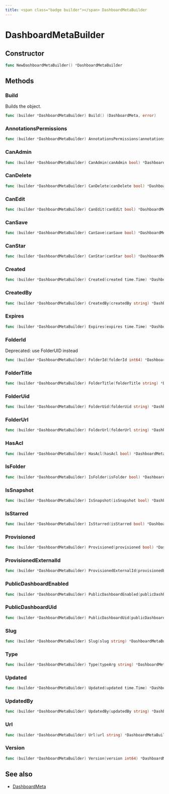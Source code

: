 ```yaml
---
title: <span class="badge builder"></span> DashboardMetaBuilder
---
```

# <span class="badge builder"></span> DashboardMetaBuilder

## Constructor

```go
func NewDashboardMetaBuilder() *DashboardMetaBuilder
```
## Methods

### <span class="badge object-method"></span> Build

Builds the object.

```go
func (builder *DashboardMetaBuilder) Build() (DashboardMeta, error)
```

### <span class="badge object-method"></span> AnnotationsPermissions

```go
func (builder *DashboardMetaBuilder) AnnotationsPermissions(annotationsPermissions cog.Builder[dashboard.AnnotationPermission]) *DashboardMetaBuilder
```

### <span class="badge object-method"></span> CanAdmin

```go
func (builder *DashboardMetaBuilder) CanAdmin(canAdmin bool) *DashboardMetaBuilder
```

### <span class="badge object-method"></span> CanDelete

```go
func (builder *DashboardMetaBuilder) CanDelete(canDelete bool) *DashboardMetaBuilder
```

### <span class="badge object-method"></span> CanEdit

```go
func (builder *DashboardMetaBuilder) CanEdit(canEdit bool) *DashboardMetaBuilder
```

### <span class="badge object-method"></span> CanSave

```go
func (builder *DashboardMetaBuilder) CanSave(canSave bool) *DashboardMetaBuilder
```

### <span class="badge object-method"></span> CanStar

```go
func (builder *DashboardMetaBuilder) CanStar(canStar bool) *DashboardMetaBuilder
```

### <span class="badge object-method"></span> Created

```go
func (builder *DashboardMetaBuilder) Created(created time.Time) *DashboardMetaBuilder
```

### <span class="badge object-method"></span> CreatedBy

```go
func (builder *DashboardMetaBuilder) CreatedBy(createdBy string) *DashboardMetaBuilder
```

### <span class="badge object-method"></span> Expires

```go
func (builder *DashboardMetaBuilder) Expires(expires time.Time) *DashboardMetaBuilder
```

### <span class="badge object-method"></span> FolderId

Deprecated: use FolderUID instead

```go
func (builder *DashboardMetaBuilder) FolderId(folderId int64) *DashboardMetaBuilder
```

### <span class="badge object-method"></span> FolderTitle

```go
func (builder *DashboardMetaBuilder) FolderTitle(folderTitle string) *DashboardMetaBuilder
```

### <span class="badge object-method"></span> FolderUid

```go
func (builder *DashboardMetaBuilder) FolderUid(folderUid string) *DashboardMetaBuilder
```

### <span class="badge object-method"></span> FolderUrl

```go
func (builder *DashboardMetaBuilder) FolderUrl(folderUrl string) *DashboardMetaBuilder
```

### <span class="badge object-method"></span> HasAcl

```go
func (builder *DashboardMetaBuilder) HasAcl(hasAcl bool) *DashboardMetaBuilder
```

### <span class="badge object-method"></span> IsFolder

```go
func (builder *DashboardMetaBuilder) IsFolder(isFolder bool) *DashboardMetaBuilder
```

### <span class="badge object-method"></span> IsSnapshot

```go
func (builder *DashboardMetaBuilder) IsSnapshot(isSnapshot bool) *DashboardMetaBuilder
```

### <span class="badge object-method"></span> IsStarred

```go
func (builder *DashboardMetaBuilder) IsStarred(isStarred bool) *DashboardMetaBuilder
```

### <span class="badge object-method"></span> Provisioned

```go
func (builder *DashboardMetaBuilder) Provisioned(provisioned bool) *DashboardMetaBuilder
```

### <span class="badge object-method"></span> ProvisionedExternalId

```go
func (builder *DashboardMetaBuilder) ProvisionedExternalId(provisionedExternalId string) *DashboardMetaBuilder
```

### <span class="badge object-method"></span> PublicDashboardEnabled

```go
func (builder *DashboardMetaBuilder) PublicDashboardEnabled(publicDashboardEnabled bool) *DashboardMetaBuilder
```

### <span class="badge object-method"></span> PublicDashboardUid

```go
func (builder *DashboardMetaBuilder) PublicDashboardUid(publicDashboardUid string) *DashboardMetaBuilder
```

### <span class="badge object-method"></span> Slug

```go
func (builder *DashboardMetaBuilder) Slug(slug string) *DashboardMetaBuilder
```

### <span class="badge object-method"></span> Type

```go
func (builder *DashboardMetaBuilder) Type(typeArg string) *DashboardMetaBuilder
```

### <span class="badge object-method"></span> Updated

```go
func (builder *DashboardMetaBuilder) Updated(updated time.Time) *DashboardMetaBuilder
```

### <span class="badge object-method"></span> UpdatedBy

```go
func (builder *DashboardMetaBuilder) UpdatedBy(updatedBy string) *DashboardMetaBuilder
```

### <span class="badge object-method"></span> Url

```go
func (builder *DashboardMetaBuilder) Url(url string) *DashboardMetaBuilder
```

### <span class="badge object-method"></span> Version

```go
func (builder *DashboardMetaBuilder) Version(version int64) *DashboardMetaBuilder
```

## See also

 * <span class="badge object-type-struct"></span> [DashboardMeta](./object-DashboardMeta.md)
